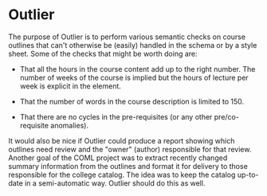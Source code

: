 
Outlier
=======

The purpose of Outlier is to perform various semantic checks on course outlines that can't
otherwise be (easily) handled in the schema or by a style sheet. Some of the checks that might
be worth doing are:

+ That all the hours in the course content add up to the right number. The number of weeks of
  the course is implied but the hours of lecture per week is explicit in the <time> element.

+ That the number of words in the course description is limited to 150.

+ That there are no cycles in the pre-requisites (or any other pre/co-requisite anomalies).

It would also be nice if Outlier could produce a report showing which outlines need review and
the "owner" (author) responsible for that review. Another goal of the COML project was to
extract recently changed summary information from the outlines and format it for delivery to
those responsible for the college catalog. The idea was to keep the catalog up-to-date in a
semi-automatic way. Outlier should do this as well.
